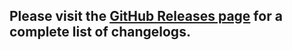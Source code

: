 ## Please visit the [GitHub Releases page](https://github.com/chin98edwin/langutil/releases) for a complete list of changelogs.
